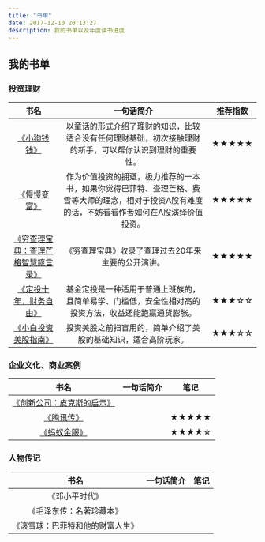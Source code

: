 ```yaml
---
title: "书单"
date: 2017-12-10 20:13:27
description: 我的书单以及年度读书进度
---
```


## 我的书单
### 投资理财
    
|书名|一句话简介|推荐指数|
|:---:|:---:|:---:|
|[《小狗钱钱》](https://book.douban.com/subject/1095634/)|以童话的形式介绍了理财的知识，比较适合没有任何理财基础，初次接触理财的新手，可以帮你认识到理财的重要性。|★★★★★|
|[《慢慢变富》](https://book.douban.com/subject/33437521/)|作为价值投资的拥趸，极力推荐的一本书，如果你觉得巴菲特、查理芒格、费雪等大师的理念，相对于投资A股有难度的话，不妨看看作者如何在A股演绎价值投资。|★★★★★|
|[《穷查理宝典：查理芒格智慧箴言录》](https://book.douban.com/subject/26831789/)|《穷查理宝典》收录了查理过去20年来主要的公开演讲。|★★★★★|
|[《定投十年，财务自由》](https://book.douban.com/subject/34836784/)|基金定投是一种适用于普通上班族的，且简单易学、门槛低，安全性相对高的投资方法，收益还能跑赢通货膨胀。| ★★★☆☆|
|[《小白投资美股指南》](https://book.douban.com/subject/30115728/)|投资美股之前扫盲用的，简单介绍了美股的基础知识，适合高阶玩家。| ★★★☆☆|



### 企业文化、商业案例
|书名|一句话简介|笔记|
|:---:|:---:|:---:|
|[《创新公司：皮克斯的启示》](1)|||
|[《腾讯传》](1)||★★★★★|
|[《蚂蚁金服》](1)||★★★★☆|

### 人物传记
|书名|一句话简介|笔记|
|:---:|:---:|:---:|
|《邓小平时代》|||
|《毛泽东传：名著珍藏本》|||
|《滚雪球：巴菲特和他的财富人生》|||
